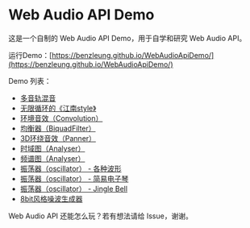 # Web Audio API Demo

这是一个自制的 Web Audio API Demo，用于自学和研究 Web Audio API。

运行Demo：[https://benzleung.github.io/WebAudioApiDemo/](https://benzleung.github.io/WebAudioApiDemo/)

Demo 列表：

- [多音轨混音](https://benzleung.github.io/WebAudioApiDemo/mix.html)
- [无限循环的《江南style》](https://benzleung.github.io/WebAudioApiDemo/gangnam.html)
- [环境音效（Convolution）](https://benzleung.github.io/WebAudioApiDemo/convolution.html)
- [均衡器（BiquadFilter）](https://benzleung.github.io/WebAudioApiDemo/eq.html)
- [3D环绕音效（Panner）](https://benzleung.github.io/WebAudioApiDemo/panner.html)
- [时域图（Analyser）](https://benzleung.github.io/WebAudioApiDemo/analyser2.html)
- [频谱图（Analyser）](https://benzleung.github.io/WebAudioApiDemo/analyser.html)
- [振荡器（oscillator） - 各种波形](https://benzleung.github.io/WebAudioApiDemo/oscillator2.html)
- [振荡器（oscillator） - 简易电子琴](https://benzleung.github.io/WebAudioApiDemo/oscillator.html)
- [振荡器（oscillator） - Jingle Bell](https://benzleung.github.io/WebAudioApiDemo/jinglebell.html)
- [8bit风格噪波生成器](https://benzleung.github.io/WebAudioApiDemo/noise.html)

Web Audio API 还能怎么玩？若有想法请给 Issue，谢谢。